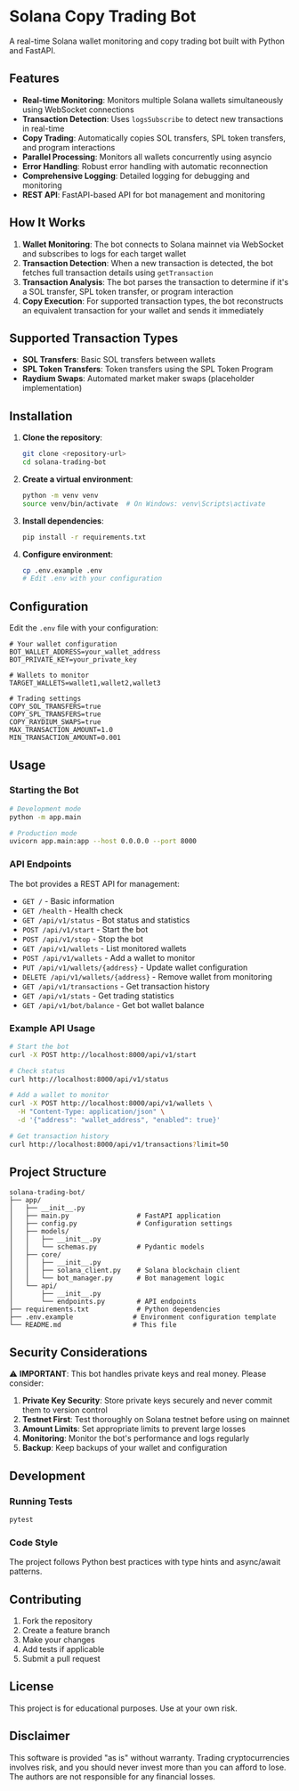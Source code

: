 # Solana Copy Trading Bot

A real-time Solana wallet monitoring and copy trading bot built with Python and FastAPI.

## Features

- **Real-time Monitoring**: Monitors multiple Solana wallets simultaneously using WebSocket connections
- **Transaction Detection**: Uses `logsSubscribe` to detect new transactions in real-time
- **Copy Trading**: Automatically copies SOL transfers, SPL token transfers, and program interactions
- **Parallel Processing**: Monitors all wallets concurrently using asyncio
- **Error Handling**: Robust error handling with automatic reconnection
- **Comprehensive Logging**: Detailed logging for debugging and monitoring
- **REST API**: FastAPI-based API for bot management and monitoring

## How It Works

1. **Wallet Monitoring**: The bot connects to Solana mainnet via WebSocket and subscribes to logs for each target wallet
2. **Transaction Detection**: When a new transaction is detected, the bot fetches full transaction details using `getTransaction`
3. **Transaction Analysis**: The bot parses the transaction to determine if it's a SOL transfer, SPL token transfer, or program interaction
4. **Copy Execution**: For supported transaction types, the bot reconstructs an equivalent transaction for your wallet and sends it immediately

## Supported Transaction Types

- **SOL Transfers**: Basic SOL transfers between wallets
- **SPL Token Transfers**: Token transfers using the SPL Token Program
- **Raydium Swaps**: Automated market maker swaps (placeholder implementation)

## Installation

1. **Clone the repository**:
   ```bash
   git clone <repository-url>
   cd solana-trading-bot
   ```

2. **Create a virtual environment**:
   ```bash
   python -m venv venv
   source venv/bin/activate  # On Windows: venv\Scripts\activate
   ```

3. **Install dependencies**:
   ```bash
   pip install -r requirements.txt
   ```

4. **Configure environment**:
   ```bash
   cp .env.example .env
   # Edit .env with your configuration
   ```

## Configuration

Edit the `.env` file with your configuration:

```env
# Your wallet configuration
BOT_WALLET_ADDRESS=your_wallet_address
BOT_PRIVATE_KEY=your_private_key

# Wallets to monitor
TARGET_WALLETS=wallet1,wallet2,wallet3

# Trading settings
COPY_SOL_TRANSFERS=true
COPY_SPL_TRANSFERS=true
COPY_RAYDIUM_SWAPS=true
MAX_TRANSACTION_AMOUNT=1.0
MIN_TRANSACTION_AMOUNT=0.001
```

## Usage

### Starting the Bot

```bash
# Development mode
python -m app.main

# Production mode
uvicorn app.main:app --host 0.0.0.0 --port 8000
```

### API Endpoints

The bot provides a REST API for management:

- `GET /` - Basic information
- `GET /health` - Health check
- `GET /api/v1/status` - Bot status and statistics
- `POST /api/v1/start` - Start the bot
- `POST /api/v1/stop` - Stop the bot
- `GET /api/v1/wallets` - List monitored wallets
- `POST /api/v1/wallets` - Add a wallet to monitor
- `PUT /api/v1/wallets/{address}` - Update wallet configuration
- `DELETE /api/v1/wallets/{address}` - Remove wallet from monitoring
- `GET /api/v1/transactions` - Get transaction history
- `GET /api/v1/stats` - Get trading statistics
- `GET /api/v1/bot/balance` - Get bot wallet balance

### Example API Usage

```bash
# Start the bot
curl -X POST http://localhost:8000/api/v1/start

# Check status
curl http://localhost:8000/api/v1/status

# Add a wallet to monitor
curl -X POST http://localhost:8000/api/v1/wallets \
  -H "Content-Type: application/json" \
  -d '{"address": "wallet_address", "enabled": true}'

# Get transaction history
curl http://localhost:8000/api/v1/transactions?limit=50
```

## Project Structure

```
solana-trading-bot/
├── app/
│   ├── __init__.py
│   ├── main.py                 # FastAPI application
│   ├── config.py               # Configuration settings
│   ├── models/
│   │   ├── __init__.py
│   │   └── schemas.py          # Pydantic models
│   ├── core/
│   │   ├── __init__.py
│   │   ├── solana_client.py    # Solana blockchain client
│   │   └── bot_manager.py      # Bot management logic
│   └── api/
│       ├── __init__.py
│       └── endpoints.py        # API endpoints
├── requirements.txt            # Python dependencies
├── .env.example               # Environment configuration template
└── README.md                  # This file
```

## Security Considerations

⚠️ **IMPORTANT**: This bot handles private keys and real money. Please consider:

1. **Private Key Security**: Store private keys securely and never commit them to version control
2. **Testnet First**: Test thoroughly on Solana testnet before using on mainnet
3. **Amount Limits**: Set appropriate limits to prevent large losses
4. **Monitoring**: Monitor the bot's performance and logs regularly
5. **Backup**: Keep backups of your wallet and configuration

## Development

### Running Tests

```bash
pytest
```

### Code Style

The project follows Python best practices with type hints and async/await patterns.

## Contributing

1. Fork the repository
2. Create a feature branch
3. Make your changes
4. Add tests if applicable
5. Submit a pull request

## License

This project is for educational purposes. Use at your own risk.

## Disclaimer

This software is provided "as is" without warranty. Trading cryptocurrencies involves risk, and you should never invest more than you can afford to lose. The authors are not responsible for any financial losses.
